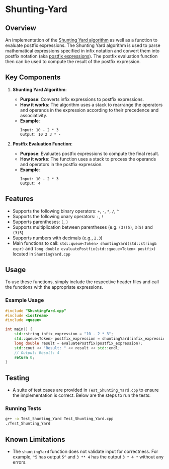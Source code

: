# Shunting-Yard

## Overview
An implementation of the [Shunting Yard algorithm](https://en.wikipedia.org/wiki/Shunting_yard_algorithm) as well as a function to evaluate postfix expressions. The Shunting Yard algorithm is used to parse mathematical expressions specified in infix notation and convert them into postfix notation (aka [postfix expressions](https://en.wikipedia.org/wiki/Reverse_Polish_notation)). The postfix evaluation function then can be used to compute the result of the postfix expression.

## Key Components

1. **Shunting Yard Algorithm**:
   - **Purpose**: Converts infix expressions to postfix expressions.
   - **How it works**: The algorithm uses a stack to rearrange the operators and operands in the expression according to their precedence and associativity.
   - **Example**:
     ```plaintext
     Input: 10 - 2 * 3
     Output: 10 2 3 * -
     ```

2. **Postfix Evaluation Function**:
   - **Purpose**: Evaluates postfix expressions to compute the final result.
   - **How it works**: The function uses a stack to process the operands and operators in the postfix expression.
   - **Example**:
     ```plaintext
     Input: 10 - 2 * 3
     Output: 4
     ```

## Features

- Supports the following binary operators: `+`, `-`, `*`, `/`, `^`
- Supports the following unary operators: `-`, `!`
- Supports parentheses: `(`, `)`
- Supports multiplication between parentheses (e.g. `(3)(5)`, `3(5)` and `(3)5`)
- Supports numbers with decimals (e.g., `2.3`)
- Main functions to call: `std::queue<Token> shuntingYard(std::string& expr)` and `long double evaluatePostfix(std::queue<Token> postfix)` located in `ShuntingYard.cpp`

## Usage

To use these functions, simply include the respective header files and call the functions with the appropriate expressions.

### Example Usage

```cpp
#include "ShuntingYard.cpp"
#include <iostream>
#include <queue>

int main() {
    std::string infix_expression = "10 - 2 * 3";
    std::queue<Token> postfix_expression = shuntingYard(infix_expression);
    long double result = evaluatePostfix(postfix_expression);
    std::cout << "Result: " << result << std::endl;
    // Output: Result: 4
    return 0;
}
```

## Testing

- A suite of test cases are provided in `Test_Shunting_Yard.cpp` to ensure the implementation is correct. Below are the steps to run the tests:

### Running Tests

```bash
g++ -o Test_Shunting_Yard Test_Shunting_Yard.cpp
./Test_Shunting_Yard
```


## Known Limitations
- The `shuntingYard` function does not validate input for correctness. For example, `^5` has output `5^` and `3 ** 4` has the output `3 * 4 *` without any errors.
